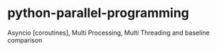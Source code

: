 # python-parallel-programming
Asyncio [coroutines], Multi Processing, Multi Threading and baseline comparison
